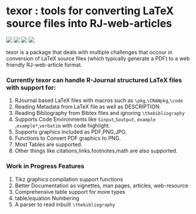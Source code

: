 # texor : tools for converting LaTeX source files into RJ-web-articles
![](https://img.shields.io/badge/R-%3E=3.6.3-blue?style=for-the-badge&logo=R&logoColor=lightblue)
![](https://img.shields.io/badge/Developemnt-active-green?style=for-the-badge&logo=)
![](https://img.shields.io/badge/R_CMD_check-failing-red?style=for-the-badge)
![](https://img.shields.io/github/issues/Abhi-1U/texor?color=orange&logo=github&logoColor=&style=for-the-badge)

texor is a package that deals with multiple challenges that occour in conversion of LaTeX source files (which typically generate a PDF) to a web friendly RJ-web-article format. 

### Currently texor can handle R-Journal structured LaTeX files with support for:

1. RJournal based LaTeX files with macros such as `\pkg`,`\CRANpkg`,`\code`
2. Reading Metadata from LaTeX file as well as DESCRIPTION.
3. Reading Bibliography from Bibtex files and ignoring `\thebibliography`
4. Supports Code Environments like `Sinput`,`Soutput`, `example` ,`example*`,`verbatim` with code highlight.
5. Supports graphics included as PDF,PNG,JPG.
6. Functions to Convert PDF graphics to PNG.
7. Most Tables are supported.
8. Other things like citations,links,footnotes,math are also supported.

### Work in Progress Features

1. Tikz graphics compilation support functions
2. Better Documentation as vignettes, man pages, articles, web-resource
3. Comprehensive table support for more types
4. table/equation Numbering
5. A parser to read inbuilt `\thebibliography`
